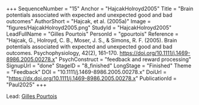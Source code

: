 +++
SequenceNumber = "15"
Anchor = "HajcakHolroyd2005"
Title = "Brain potentials associated with expected and unexpected good and bad outcomes"
AuthorShort = "Hajcak, et al. (2005a)"
Image = "figures/HajcakHolroyd2005.png"
StudyId = "HajcakHolroyd2005"
LeadFullName = "Gilles Pourtois"
PersonId = "gpourtois"
Reference = "Hajcak, G., Holroyd, C. B., Moser, J. S., & Simons, R. F. (2005). Brain potentials associated with expected and unexpected good and bad outcomes. Psychophysiology, 42(2), 161–170. https://doi.org/10.1111/j.1469-8986.2005.00278.x"
PsychConstruct = "feedback and reward processing"
SignupUrl = "done"
StageID = "8_finished"
LongStage = "Finished"
Theme = "Feedback"
DOI = "10.1111/j.1469-8986.2005.00278.x"
DoiUrl = "https://dx.doi.org/10.1111/j.1469-8986.2005.00278.x"
PublicationId = "Paul2025"
+++

Lead: [Gilles Pourtois](/people/#gpourtois)